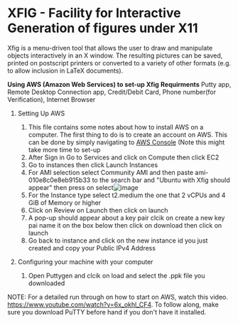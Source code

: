 # XFIG - Facility for Interactive Generation of figures under X11

Xfig is a menu-driven tool that allows the user to draw and manipulate objects
interactively in an X window.  The resulting pictures can be saved, printed
on postscript printers or converted to a variety of other formats (e.g. to
allow inclusion in LaTeX documents).


**Using AWS (Amazon Web Services) to set-up Xfig**
**Requirments**
Putty app, Remote Desktop Connection app, Credit/Debit Card, Phone number(for Verification), Internet Browser

1. Setting Up AWS
    1. This file contains some notes about how to install AWS on a computer.  The first thing to do is to create an account on AWS. This can be done by simply navigating to 
[AWS Console](https://aws.amazon.com/console/ "AWS Console") (Note this might take more time to set-up
    2. After Sign in Go to Services and click on Compute then click EC2
    3. Go to instances then click Launch Instances
    4. For AMI selection select Community AMI and then paste ami-010e8c0e8eb915b33 to the search bar and "Ubuntu with Xfig should appear" then press on select![image](https://user-images.githubusercontent.com/82111747/147860829-ab055201-7b8e-4fe9-933b-5d62c9098ee4.png)
    5. For the Instance type select t2.medium the one that 2 vCPUs and 4 GiB of Memory or higher
    6. Click on Review on Launch then click on launch
    7. A pop-up should appear about a key pair clcik on create a new key pai name it on the box below then click on download then click on launch
    8. Go back to instance and click on the new instance id you just created and copy your Public IPv4 Address

2. Configuring your machine with your computer
    1. Open Puttygen and clcik on load and select the .ppk file you downloaded




















NOTE:   For a detailed run through on how to start on AWS, watch this video.
	https://www.youtube.com/watch?v=6x_okhl_CF4. To follow along, make 
	sure you download PuTTY before hand if you don't have it installed.
